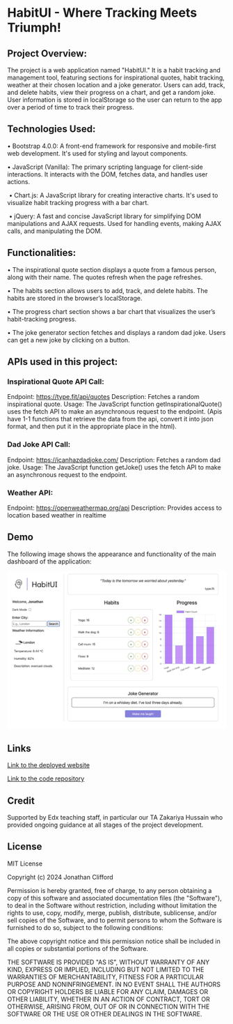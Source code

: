 # HabitUI - Where Tracking Meets Triumph!

## Project Overview:

The project is a web application named "HabitUI." It is a habit tracking and management tool, featuring sections for inspirational quotes, habit tracking, weather at their chosen location and a joke generator. Users can add, track, and delete habits, view their progress on a chart, and get a random joke. User information is stored in localStorage so the user can return to the app over a period of time to track their progress.

## Technologies Used:

​• Bootstrap 4.0.0: A front-end framework for responsive and mobile-first web development. It's used for styling and layout components.
​

• JavaScript (Vanilla): The primary scripting language for client-side interactions. It interacts with the DOM, fetches data, and handles user actions.

​
• Chart.js: A JavaScript library for creating interactive charts. It's used to visualize habit tracking progress with a bar chart.

​
• jQuery: A fast and concise JavaScript library for simplifying DOM manipulations and AJAX requests. Used for handling events, making AJAX calls, and manipulating the DOM.

## Functionalities:

​• The inspirational quote section displays a quote from a famous person, along with their name. The quotes refresh when the page refreshes.​

​• ​The habits section allows users to add, track, and delete habits. The habits are stored in the browser’s localStorage.​

​​• The progress chart section shows a bar chart that visualizes the user’s habit-tracking progress.​

​• The joke generator section fetches and displays a random dad joke. Users can get a new joke by clicking on a button.

## APIs used in this project:

### Inspirational Quote API Call:
Endpoint: https://type.fit/api/quotes
Description: Fetches a random inspirational quote.
Usage: The JavaScript function getInspirationalQuote() uses the fetch API to make an asynchronous request to the endpoint.
(Apis have 1-1 functions that retrieve the data from the api, convert it into json format, and then put it in the appropriate place in the html).

### Dad Joke API Call:
Endpoint: https://icanhazdadjoke.com/
Description: Fetches a random dad joke.
Usage: The JavaScript function getJoke() uses the fetch API to make an asynchronous request to the endpoint.

### Weather API:
Endpoint: https://openweathermap.org/api
Description: Provides access to location based weather in realtime

## Demo

The following image shows the appearance and functionality of the main dashboard of the application:

![HabitUI Demo](./assets/images/HabitUI-Demo.png)

## Links

[Link to the deployed website](https://jonnoclifford.github.io/habitui/)

[Link to the code repository](https://github.com/jonnoclifford/habitui)

## Credit

Supported by Edx teaching staff, in particular our TA Zakariya Hussain who provided ongoing guidance at all stages of the project development.

## License

MIT License

Copyright (c) 2024 Jonathan Clifford

Permission is hereby granted, free of charge, to any person obtaining a copy
of this software and associated documentation files (the "Software"), to deal
in the Software without restriction, including without limitation the rights
to use, copy, modify, merge, publish, distribute, sublicense, and/or sell
copies of the Software, and to permit persons to whom the Software is
furnished to do so, subject to the following conditions:

The above copyright notice and this permission notice shall be included in all
copies or substantial portions of the Software.

THE SOFTWARE IS PROVIDED "AS IS", WITHOUT WARRANTY OF ANY KIND, EXPRESS OR
IMPLIED, INCLUDING BUT NOT LIMITED TO THE WARRANTIES OF MERCHANTABILITY,
FITNESS FOR A PARTICULAR PURPOSE AND NONINFRINGEMENT. IN NO EVENT SHALL THE
AUTHORS OR COPYRIGHT HOLDERS BE LIABLE FOR ANY CLAIM, DAMAGES OR OTHER
LIABILITY, WHETHER IN AN ACTION OF CONTRACT, TORT OR OTHERWISE, ARISING FROM,
OUT OF OR IN CONNECTION WITH THE SOFTWARE OR THE USE OR OTHER DEALINGS IN THE
SOFTWARE.
